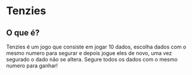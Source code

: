 # Tenzies

## O que é?

Tenzies é um jogo que consiste em jogar 10 dados, escolha dados com o mesmo numero para segurar e depois jogue eles de novo, uma vez segurado o dado não se altera. Segure todos os dados com o mesmo numero para ganhar!
